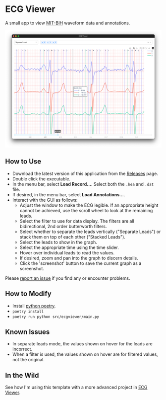 # ECG Viewer

A small app to view [MIT-BIH](https://github.com/wfdb/wfdb-spec/) waveform data and annotations.

![screenshot](./docs/screenshot.png)

## How to Use
- Download the latest version of this application from the [Releases](https://github.com/Ivorforce/ECG-Viewer/releases) page.
- Double click the executable.
- In the menu bar, select **Load Record...**. Select both the `.hea` and `.dat` file.
- If desired, in the menu bar, select **Load Annotations...**.
- Interact with the GUI as follows: 
  - Adjust the window to make the ECG legible. If an appropriate height cannot be achieved, use the scroll wheel to look at the remaining leads.
  - Select the filter to use for data display. The filters are all bidirectional, 2nd order butterworth filters.
  - Select whether to separate the leads vertically ("Separate Leads") or stack them on top of each other ("Stacked Leads").
  - Select the leads to show in the graph.
  - Select the appropriate time using the time slider.
  - Hover over individual leads to read the values.
  - If desired, zoom and pan into the graph to discern details.
  - Click the 'screenshot' button to save the current graph as a screenshot.

Please [report an issue](https://github.com/Ivorforce/ECG-Viewer/issues) if you find any or encounter problems.

## How to Modify
- Install [python poetry](https://python-poetry.org/docs/).
- `poetry install`
- `poetry run python src/ecgviewer/main.py`

## Known Issues
- In separate leads mode, the values shown on hover for the leads are incorrect.
- When a filter is used, the values shown on hover are for filtered values, not the original.

## In the Wild

See how I'm using this template with a more advanced project in [ECG Viewer](https://github.com/Ivorforce/ECG-Viewer/tree/main).
